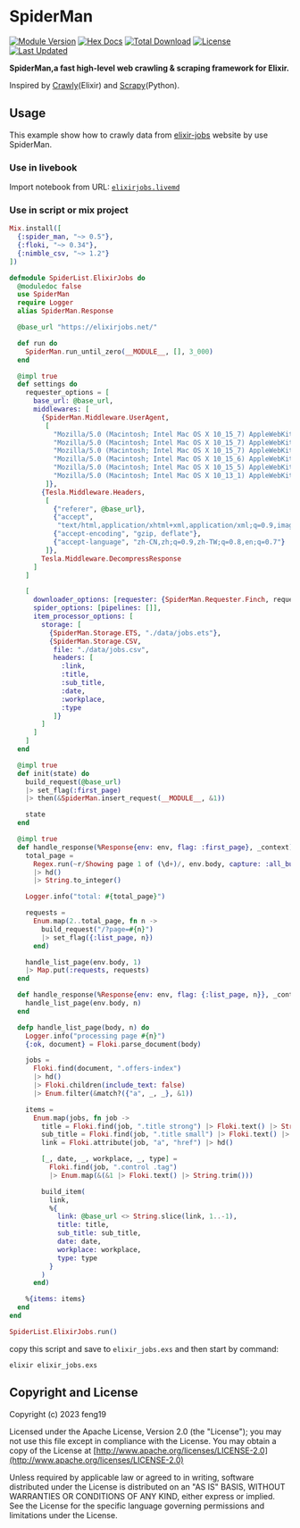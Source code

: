 # SpiderMan

[![Module Version](https://img.shields.io/hexpm/v/spider_man.svg)](https://hex.pm/packages/spider_man)
[![Hex Docs](https://img.shields.io/badge/hex-docs-lightgreen.svg)](https://hexdocs.pm/spider_man/)
[![Total Download](https://img.shields.io/hexpm/dt/spider_man.svg)](https://hex.pm/packages/spider_man)
[![License](https://img.shields.io/hexpm/l/spider_man.svg)](https://github.com/feng19/spider_man/blob/master/LICENSE)
[![Last Updated](https://img.shields.io/github/last-commit/feng19/spider_man.svg)](https://github.com/feng19/spider_man/commits/master)

**SpiderMan,a fast high-level web crawling & scraping framework for Elixir.**

Inspired by [Crawly](https://github.com/elixir-crawly/crawly)(Elixir) and [Scrapy](https://github.com/scrapy/scrapy)(Python).

## Usage

This example show how to crawly data from
[elixir-jobs](https://elixirjobs.net/) website by use SpiderMan.

### Use in livebook

Import notebook from URL: [`elixirjobs.livemd`](./notebooks/elixirjobs.livemd)

### Use in script or mix project

```elixir
Mix.install([
  {:spider_man, "~> 0.5"},
  {:floki, "~> 0.34"},
  {:nimble_csv, "~> 1.2"}
])

defmodule SpiderList.ElixirJobs do
  @moduledoc false
  use SpiderMan
  require Logger
  alias SpiderMan.Response

  @base_url "https://elixirjobs.net/"

  def run do
    SpiderMan.run_until_zero(__MODULE__, [], 3_000)
  end

  @impl true
  def settings do
    requester_options = [
      base_url: @base_url,
      middlewares: [
        {SpiderMan.Middleware.UserAgent,
         [
           "Mozilla/5.0 (Macintosh; Intel Mac OS X 10_15_7) AppleWebKit/537.36 (KHTML, like Gecko) Chrome/90.0.4430.93 Safari/537.36",
           "Mozilla/5.0 (Macintosh; Intel Mac OS X 10_15_7) AppleWebKit/537.36 (KHTML, like Gecko) Chrome/89.0.4389.114 Safari/537.36",
           "Mozilla/5.0 (Macintosh; Intel Mac OS X 10_15_7) AppleWebKit/537.36 (KHTML, like Gecko) Chrome/89.0.4389.82 Safari/537.36",
           "Mozilla/5.0 (Macintosh; Intel Mac OS X 10_15_6) AppleWebKit/537.36 (KHTML, like Gecko) Chrome/88.0.4389.82 Safari/537.36",
           "Mozilla/5.0 (Macintosh; Intel Mac OS X 10_15_5) AppleWebKit/537.36 (KHTML, like Gecko) Chrome/87.0.4389.82 Safari/537.36",
           "Mozilla/5.0 (Macintosh; Intel Mac OS X 10_13_1) AppleWebKit/537.36 (KHTML, like Gecko) Chrome/62.0.3202.94 Safari/537.36"
         ]},
        {Tesla.Middleware.Headers,
         [
           {"referer", @base_url},
           {"accept",
            "text/html,application/xhtml+xml,application/xml;q=0.9,image/avif,image/webp,image/apng,*/*;q=0.8,application/signed-exchange;v=b3;q=0.9"},
           {"accept-encoding", "gzip, deflate"},
           {"accept-language", "zh-CN,zh;q=0.9,zh-TW;q=0.8,en;q=0.7"}
         ]},
        Tesla.Middleware.DecompressResponse
      ]
    ]

    [
      downloader_options: [requester: {SpiderMan.Requester.Finch, requester_options}],
      spider_options: [pipelines: []],
      item_processor_options: [
        storage: [
          {SpiderMan.Storage.ETS, "./data/jobs.ets"},
          {SpiderMan.Storage.CSV,
           file: "./data/jobs.csv",
           headers: [
             :link,
             :title,
             :sub_title,
             :date,
             :workplace,
             :type
           ]}
        ]
      ]
    ]
  end

  @impl true
  def init(state) do
    build_request(@base_url)
    |> set_flag(:first_page)
    |> then(&SpiderMan.insert_request(__MODULE__, &1))

    state
  end

  @impl true
  def handle_response(%Response{env: env, flag: :first_page}, _context) do
    total_page =
      Regex.run(~r/Showing page 1 of (\d+)/, env.body, capture: :all_but_first)
      |> hd()
      |> String.to_integer()

    Logger.info("total: #{total_page}")

    requests =
      Enum.map(2..total_page, fn n ->
        build_request("/?page=#{n}")
        |> set_flag({:list_page, n})
      end)

    handle_list_page(env.body, 1)
    |> Map.put(:requests, requests)
  end

  def handle_response(%Response{env: env, flag: {:list_page, n}}, _context) do
    handle_list_page(env.body, n)
  end

  defp handle_list_page(body, n) do
    Logger.info("processing page #{n}")
    {:ok, document} = Floki.parse_document(body)

    jobs =
      Floki.find(document, ".offers-index")
      |> hd()
      |> Floki.children(include_text: false)
      |> Enum.filter(&match?({"a", _, _}, &1))

    items =
      Enum.map(jobs, fn job ->
        title = Floki.find(job, ".title strong") |> Floki.text() |> String.trim()
        sub_title = Floki.find(job, ".title small") |> Floki.text() |> String.trim()
        link = Floki.attribute(job, "a", "href") |> hd()

        [_, date, _, workplace, _, type] =
          Floki.find(job, ".control .tag")
          |> Enum.map(&(&1 |> Floki.text() |> String.trim()))

        build_item(
          link,
          %{
            link: @base_url <> String.slice(link, 1..-1),
            title: title,
            sub_title: sub_title,
            date: date,
            workplace: workplace,
            type: type
          }
        )
      end)

    %{items: items}
  end
end

SpiderList.ElixirJobs.run()
```

copy this script and save to `elixir_jobs.exs` and then start by command:
```shell
elixir elixir_jobs.exs
```

## Copyright and License

Copyright (c) 2023 feng19

Licensed under the Apache License, Version 2.0 (the "License");
you may not use this file except in compliance with the License.
You may obtain a copy of the License at [http://www.apache.org/licenses/LICENSE-2.0](http://www.apache.org/licenses/LICENSE-2.0)

Unless required by applicable law or agreed to in writing, software
distributed under the License is distributed on an "AS IS" BASIS,
WITHOUT WARRANTIES OR CONDITIONS OF ANY KIND, either express or implied.
See the License for the specific language governing permissions and
limitations under the License.
